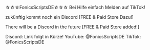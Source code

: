 ☆☆☆FonicsScriptsDE☆☆☆
Bei Hilfe einfach Melden 
auf TikTok!

zukünftig kommt noch ein Discord
[FREE & Paid Store Dazu!]

There will be a Discord in the future
[FREE & Paid Store added!]

Discord: Link folgt in Kürze!
YouTube: @FonicsScriptsDE
TikTok: @FonicsScriptsDE